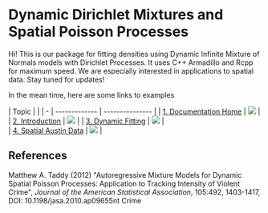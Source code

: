 # Dynamic Dirichlet Mixtures and Spatial Poisson Processes

Hi! This is our package for fitting densities using Dynamic Infinite Mixture of Normals models with Dirichlet Processes. It uses C++ Armadillo and Rcpp for maximum speed. We are especially interested in applications to spatial data. Stay tuned for updates!

In the mean time, here are some links to examples

| Topic                |            |
| - | ------------- | --------------- |
| [1. Documentation Home][docs]   | ![][im_docs] | 
| [2. Introduction][intro]      | ![][im_intro] | 
| [3. Dynamic Fitting][dynamic]      | ![][im_dynamic]       |  
| [4. Spatial Austin Data][austin]  | ![][im_austin]      |   


## References

Matthew A. Taddy (2012) "Autoregressive Mixture Models for Dynamic Spatial Poisson Processes: Application to Tracking Intensity of Violent Crime", *Journal of the American Statistical Association*, 105:492, 1403-1417, DOI: 10.1198/jasa.2010.ap09655nt Crime


[im_docs]: img/docs.JPG
[im_dynamic]: img/dynamic.JPG
[im_intro]: img/intro.JPG
[im_austin]: img/austin.png
[docs]: https://bigdatastats.github.io/pldensity/docs/index.html
[intro]: https://bigdatastats.github.io/pldensity/docs/articles/intro.html
[dynamic]: https://bigdatastats.github.io/pldensity/docs/articles/intro.html
[austin]: https://bigdatastats.github.io/pldensity/docs/articles/intro.html